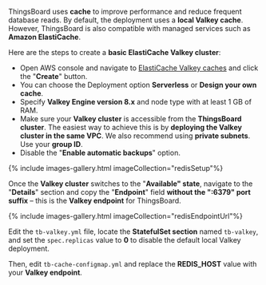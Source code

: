 ThingsBoard uses **cache** to improve performance and reduce frequent database reads. By default, the deployment uses a **local Valkey cache**. 
However, ThingsBoard is also compatible with managed services such as **Amazon ElastiCache**.

Here are the steps to create a **basic ElastiCache Valkey cluster**:
- Open AWS console and navigate to [ElastiCache Valkey caches](https://console.aws.amazon.com/elasticache#/valkey) and click the "**Create**" button.
- You can choose the Deployment option **Serverless** or **Design your own cache**.
- Specify **Valkey Engine version 8.x** and node type with at least 1 GB of RAM.
- Make sure your **Valkey cluster** is accessible from the **ThingsBoard cluster**. The easiest way to achieve this is by **deploying the Valkey cluster in the same VPC**. We also recommend using **private subnets**. Use your **group ID**.
- Disable the "**Enable automatic backups**" option.

{% include images-gallery.html imageCollection="redisSetup"%}

Once the **Valkey cluster** switches to the "**Available" state**, navigate to the "**Details**" section and copy the "**Endpoint**" field **without the ":6379" port suffix** – this is the **Valkey endpoint** for ThingsBoard.

{% include images-gallery.html imageCollection="redisEndpointUrl"%}

Edit the `tb-valkey.yml` file, locate the **StatefulSet section** named `tb-valkey`, and set the `spec.replicas` value to **0** to disable the default local Valkey deployment.

Then, edit `tb-cache-configmap.yml` and replace the **REDIS_HOST** value with your **Valkey endpoint**.